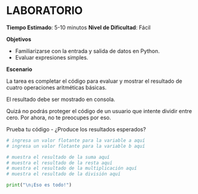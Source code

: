 # LABORATORIO

**Tiempo Estimado**: 5-10 minutos
**Nivel de Dificultad**: Fácil

**Objetivos**

- Familiarizarse con la entrada y salida de datos en Python.
- Evaluar expresiones simples.

**Escenario**

La tarea es completar el código para evaluar y mostrar el resultado de cuatro operaciones aritméticas básicas.

El resultado debe ser mostrado en consola.

Quizá no podrás proteger el código de un usuario que intente dividir entre cero. Por ahora, no te preocupes por eso.

Prueba tu código - ¿Produce los resultados esperados?

```python
# ingresa un valor flotante para la variable a aquí
# ingresa un valor flotante para la variable b aquí

# muestra el resultado de la suma aquí
# muestra el resultado de la resta aquí
# muestra el resultado de la multiplicación aquí
# muestra el resultado de la división aquí

print("\n¡Eso es todo!")
```